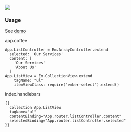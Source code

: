 
  ![](https://dl.dropbox.com/u/30162278/ember-select.png)

### Usage

  See [demo](http://kelonye.github.com/ember-select)

  app.coffee

  ```
  App.ListController = Em.ArrayController.extend
    selected: 'Our Services'
    content: [
      'Our Services'
      'About Us'
    ]
  App.ListView = Em.CollectionView.extend
      tagName: "ul"
      itemViewClass: require("ember-select").extend()

  ```

  index.handlebars

  ```
  {{
    collection App.ListView
    tagName="ul"
    contentBinding="App.router.listController.content"
    selectedBinding="App.router.listController.selected"
  }}
  ```
